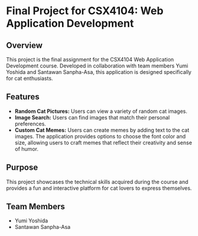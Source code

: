 # Final Project for CSX4104: Web Application Development

## Overview

This project is the final assignment for the CSX4104 Web Application Development course. Developed in collaboration with team members Yumi Yoshida and Santawan Sanpha-Asa, this application is designed specifically for cat enthusiasts.

## Features

- **Random Cat Pictures:** Users can view a variety of random cat images.
- **Image Search:** Users can find images that match their personal preferences.
- **Custom Cat Memes:** Users can create memes by adding text to the cat images. The application provides options to choose the font color and size, allowing users to craft memes that reflect their creativity and sense of humor.

## Purpose

This project showcases the technical skills acquired during the course and provides a fun and interactive platform for cat lovers to express themselves.

## Team Members

- Yumi Yoshida
- Santawan Sanpha-Asa

